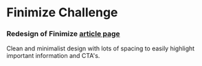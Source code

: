 # Finimize Challenge

### Redesign of Finimize [article page](https://www.finimize.com/wp/news/apple-ireland-fight-eu/)

Clean and minimalist design with lots of spacing to easily highlight important information and CTA's.
